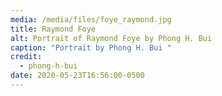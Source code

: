 ```yaml
---
media: /media/files/foye_raymond.jpg
title: Raymond Foye
alt: Portrait of Raymond Foye by Phong H. Bui
caption: "Portrait by Phong H. Bui "
credit:
  - phong-h-bui
date: 2020-05-23T16:56:00-0500
---
```

